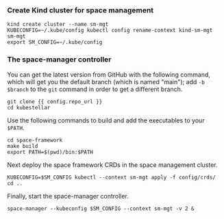 <!--example1-space-manager-start-->

### Create Kind cluster for space management

```shell
kind create cluster --name sm-mgt
KUBECONFIG=~/.kube/config kubectl config rename-context kind-sm-mgt sm-mgt
export SM_CONFIG=~/.kube/config
```

### The space-manager controller

You can get the latest version from GitHub with the following command,
which will get you the default branch (which is named "main"); add `-b
$branch` to the `git` command in order to get a different branch.

```{.bash}
git clone {{ config.repo_url }}
cd kubestellar
```

Use the following commands to build and add the executables to your
`$PATH`.

```shell
cd space-framework
make build
export PATH=$(pwd)/bin:$PATH
```
Next deploy the space framework CRDs in the space management cluster.
```shell
KUBECONFIG=$SM_CONFIG kubectl --context sm-mgt apply -f config/crds/
cd ..
```
Finally, start the space-manager controller.

```shell
space-manager --kubeconfig $SM_CONFIG --context sm-mgt -v 2 &
```

<!--example1-space-manager-end-->
